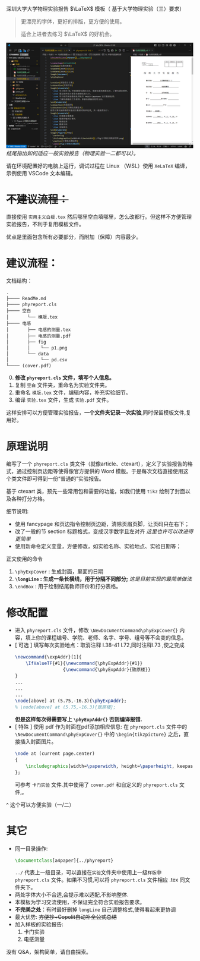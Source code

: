 深圳大学大学物理实验报告 $\LaTeX$ 模板（
基于大学物理实验（三）要求）

> 更漂亮的字体，更好的排版，更方便的使用。
> 
> 适合上进者去练习 $\LaTeX$ 的好机会。

![示例](./示例截图.png)
*结尾指出如何适应一般实验报告（物理实验一二都可以）。*

请在环境配置好的电脑上运行，调试过程在 Linux （WSL）使用 `XeLaTeX` 编译，示例使用 VSCode 文本编辑。
# ~~不建议流程：~~
直接使用 `实用主义白板.tex` 然后哪里空白填哪里，怎么改都行。但这样不方便管理实验报告，不利于复用模板文件。

优点是里面包含所有必要部分，而附加（保障）内容最少。
# 建议流程：
文档结构：
```shell
.
├──── ReadMe.md
├──── phyreport.cls
├──── 空白
│       └── 模版.tex
├──── 电感
│       ├── 电感的测量.tex
│       ├── 电感的测量.pdf
│       ├── fig
│       │    └── p1.png
│       └── data
│            └── pd.csv
└──── (cover.pdf)
```
0. **修改 `phyreport.cls` 文件，填写个人信息。**
1. 复制 `空白` 文件夹，重命名为实验文件夹。
2. 重命名 `模版.tex` 文件，编辑内容，补充实验细节。
3. 编译 `实验.tex` 文件，生成 `实验.pdf` 文件。

这样安排可以方便管理实验报告，**一个文件夹记录一次实验**,同时保留模板文件,复用好。
<!-- # 实现功能：
1. 实验报告封面 -->

# 原理说明
编写了一个 `phyreport.cls` 类文件（就像article、ctexart），定义了实验报告的格式，通过控制页边距等使得像官方提供的 Word 模版。于是每次文档直接使用这个类文件即可得到一份“普通的”实验报告。

基于 ctexart 类，预先一些常用包和需要的功能，如我们使用 `tikz` 绘制了封面以及各种打分方格。

细节说明: 
+ 使用 fancypage 和页边指令控制页边距，清除页眉页脚，让页码只在右下；
+ 改了一般的节 section 标题格式，变成汉字数字且左对齐 *这里也许可以改进得更简单*
+ 使用新命令定义变量，方便修改，如实验名称、实验地点、实验日期等；

正文使用的命令
1. `\phyExpCover` : 生成封面，里面的日期
2. **`\longLine` : 生成一条长横线，用于分隔不同部分;** *这是目前实现的最简单做法*
3. `\endBox` : 用于绘制结尾教师评价和打分表格。

# 修改配置
- 进入 `phyreport.cls` 文件，修改 `\NewDocumentCommand\phyExpCover{}` 内容，填上你的课程编号、学院、老师、名字、学号、组号等不会变的信息。
- [ 可选 ] 填写每次实验地点：取消注释 l.38-41 l.72,同时注释l.73 ,使之变成
    ```latex
    \newcommand{\expAddr}[1]{
        \IfValueTF{#1}{\newcommand{\phyExpAddr}{#1}}
                      {\newcommand{\phyExpAddr}{致原楼}}
    }
    ...
    ...
    ...
    \node[above] at (5.75,-16.3){\phyExpAddr};
    % \node[above] at (5.75,-16.3){致原楼};
    ```
    **但是这样每次得需要写上 `\phyExpAddr{}` 否则编译报错.**
- [ 特殊 ] 使用 pdf 作为封面在pdf添加相应信息: 在 `phyreport.cls` 文件中的 `\NewDocumentCommand\phyExpCover{}` 中的 `\begin{tikzpicture}` 之后，直接插入封面图片。
    ```latex
    \node at (current page.center) 
    {
        \includegraphics[width=\paperwidth, height=\paperheight, keepaspectratio=false]{../cover.pdf};
    };
    ```
    可参考 `卡门实验` 文件.其中使用了 `cover.pdf` 和自定义的 `phyreport.cls` 文件,。

^ 这个可以方便实验（一/二）


# 其它
- 同一目录操作:
     ```latex
    \documentclass[a4paper]{../phyreport}
    ```
    `../` 代表上一级目录，可以直接在`实验`文件夹中使用上一级`样版`中`phyreport.cls` 文件。如果不习惯,可以将 `phyreport.cls` 文件相应 .tex 同文件夹下。
- 两处字体大小不合适,会提示难以适配,不影响整体.
- 本模板为学习交流使用，不保证完全符合实验报告要求。
- **不完美之处**：有时最好删掉 `longLine` 自己调整格式,使得看起来更协调
- 最大优势: ~~方便抄+Copolit自动补全公式总结~~
- 加入样板的实验报告:
    1. 卡门实验
    2. 电感测量


没有 Q&A，架构简单，请自由探索。